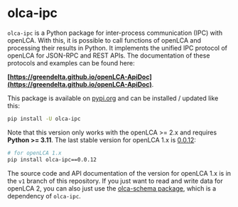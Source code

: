 # olca-ipc

`olca-ipc` is a Python package for inter-process communication (IPC) with
openLCA. With this, it is possible to call functions of openLCA and processing
their results in Python. It implements the unified IPC protocol of openLCA for
JSON-RPC and REST APIs. The documentation of these protocols and examples can be
found here:

__[https://greendelta.github.io/openLCA-ApiDoc](https://greendelta.github.io/openLCA-ApiDoc)__.

This package is available on [pypi.org](https://pypi.org/project/olca-ipc) and
can be installed / updated like this:

```bash
pip install -U olca-ipc
```

Note that this version only works with the openLCA >= 2.x and requires
**Python >= 3.11**. The last stable version for openLCA 1.x is
[0.0.12](https://pypi.org/project/olca-ipc/0.0.12/):

```bash
# for openLCA 1.x
pip install olca-ipc==0.0.12
```

The source code and API documentation of the version for openLCA 1.x is in the
`v1` branch of this repository. If you just want to read and write data for
openLCA 2, you can also just use the
[olca-schema package](https://pypi.org/project/olca-schema/), which is a
dependency of `olca-ipc`.
